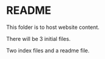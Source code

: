 <h1>README</h1>

<body>
<p>This folder is to host website content.</p>
<p>There will be 3 initial files.</p>
<p>Two index files and a readme file.</p>
</body>